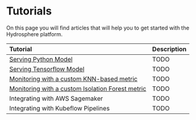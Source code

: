 # Tutorials

On this page you will find articles that will help you to get started with the Hydrosphere platform.

| Tutorial | Description |
| :--- | :--- |
| [Serving Python Model]() | TODO |
| [Serving Tensorflow Model](tensorflow.md) | TODO |
| [Monitoring with a custom KNN-based metric](knn_anomaly_detection.md) | TODO |
| [Monitoring with a custom Isolation Forest metric](isolation_forest_anomaly_detection.md) | TODO |
| Integrating with AWS Sagemaker | TODO |
| Integrating with Kubeflow Pipelines | TODO |

